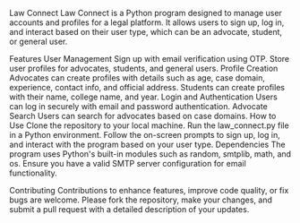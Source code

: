 
Law Connect
Law Connect is a Python program designed to manage user accounts and profiles for a legal platform. It allows users to sign up, log in, and interact based on their user type, which can be an advocate, student, or general user.

Features
User Management
Sign up with email verification using OTP.
Store user profiles for advocates, students, and general users.
Profile Creation
Advocates can create profiles with details such as age, case domain, experience, contact info, and official address.
Students can create profiles with their name, college name, and year.
Login and Authentication
Users can log in securely with email and password authentication.
Advocate Search
Users can search for advocates based on case domains.
How to Use
Clone the repository to your local machine.
Run the law_connect.py file in a Python environment.
Follow the on-screen prompts to sign up, log in, and interact with the program based on your user type.
Dependencies
The program uses Python's built-in modules such as random, smtplib, math, and os. Ensure you have a valid SMTP server configuration for email functionality.

Contributing
Contributions to enhance features, improve code quality, or fix bugs are welcome. Please fork the repository, make your changes, and submit a pull request with a detailed description of your updates.
